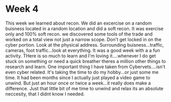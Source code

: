 # Week 4
This week we learned about recon. We did an excercise on a random buisness located in a random location and did a soft recon. It was exercise only and 100% soft recon.
we discovered some tools of the trade and worked on a total view not just a narrow scope. Don't get locked in on the cyber portion. Look at the physical address. 
Surrounding buisness...traffic, cameras, foot traffic...look at everything. It was a good week with a a fun activity. THere is so much to learn and I'm loving it....whenever I do
get stuck on something or need a quick breather theres a million other things to research and learn. One important thing I have taken from Cybervets....isn't even cyber related.
It's taking the time to do my hobby...or just some me time. It had been months since I actually just played a video game to unwind. But just an hour once or twice a week...it
really does make a difference. Just that little bit of me time to unwind and relax its an absolute neccesity, that I didnt know I needed.
